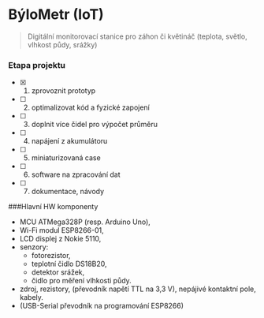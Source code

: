 # BýloMetr (IoT)

> Digitální monitorovací stanice pro záhon či květináč (teplota, světlo, vlhkost půdy, srážky)

### Etapa projektu
- [x] 1. zprovoznit prototyp
- [ ] 2. optimalizovat kód a fyzické zapojení
- [ ] 3. doplnit více čidel pro výpočet průměru
- [ ] 4. napájení z akumulátoru
- [ ] 5. miniaturizovaná case
- [ ] 6. software na zpracování dat
- [ ] 7. dokumentace, návody

###Hlavní HW komponenty
- MCU ATMega328P (resp. Arduino Uno),
- Wi-Fi modul ESP8266-01,
- LCD displej z Nokie 5110,
- senzory:
  - fotorezistor,
  - teplotní čidlo DS18B20,
  - detektor srážek,
  - čidlo pro měření vlhkosti půdy.
- zdroj, rezistory, (převodník napětí TTL na 3,3 V), nepájivé kontaktní pole, kabely.
- (USB-Serial převodník na programování ESP8266)

